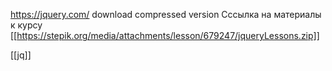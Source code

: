 https://jquery.com/
download compressed version
Cссылка на материалы к курсу
[[https://stepik.org/media/attachments/lesson/679247/jqueryLessons.zip]]
               
[[jq]]
